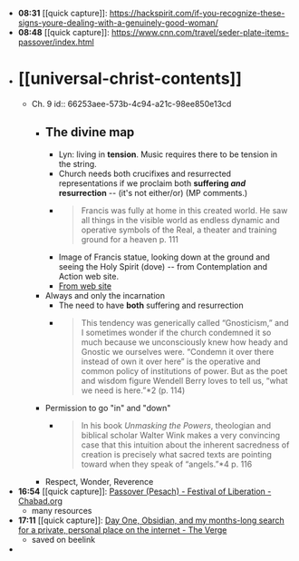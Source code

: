 - **08:31** [[quick capture]]:  https://hackspirit.com/if-you-recognize-these-signs-youre-dealing-with-a-genuinely-good-woman/
- **08:48** [[quick capture]]:  https://www.cnn.com/travel/seder-plate-items-passover/index.html
- # [[universal-christ-contents]]
	- Ch. 9
	  id:: 66253aee-573b-4c94-a21c-98ee850e13cd
		- ## The divine map
			- Lyn: living in **tension**. Music requires there to be tension in the string.
			- Church needs both crucifixes and resurrected representations if we proclaim both **suffering *and* resurrection** -- (it's not either/or) (MP comments.)
			- > Francis was fully at home in this created world. He saw all things in the visible world as endless dynamic and operative symbols of the Real, a theater and training ground for a heaven p. 111
			- Image of Francis statue, looking down at the ground and seeing the Holy Spirit (dove) -- from Contemplation and Action web site.
			- [From web site](https://cac.org/daily-meditations/changing-places-2019-11-15/)
		- Always and only the incarnation
			- The need to have **both** suffering and resurrection
			- > This tendency was generically called “Gnosticism,” and I sometimes wonder if the church condemned it so much because we unconsciously knew how heady and Gnostic we ourselves were. “Condemn it over there instead of own it over here” is the operative and common policy of institutions of power. But as the poet and wisdom figure Wendell Berry loves to tell us, “what we need is here.”*2 (p. 114)
		- Permission to go "in" and "down"
			- > In his book *Unmasking the Powers*, theologian and biblical scholar Walter Wink makes a very convincing case that this intuition about the inherent sacredness of creation is precisely what sacred texts are pointing toward when they speak of “angels.”*4 p. 116
		- Respect, Wonder, Reverence
- **16:54** [[quick capture]]:  [Passover (Pesach) - Festival of Liberation - Chabad.org](https://www.chabad.org/holidays/passover/default_cdo/jewish/Passover.htm#utm_medium=email&utm_source=9_Holiday_and_Site_Notifications_en&utm_campaign=en&utm_content=content)
	- many resources
- **17:11** [[quick capture]]:  [Day One, Obsidian, and my months-long search for a private, personal place on the internet - The Verge](https://www.theverge.com/2023/3/29/23660375/journaling-app-day-one-security-personal-space)
	- saved on beelink
-